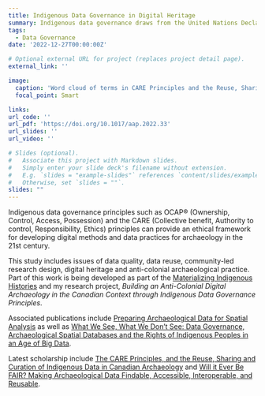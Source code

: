 ```yaml
---
title: Indigenous Data Governance in Digital Heritage
summary: Indigenous data governance draws from the United Nations Declaration on the Rights of Indigenous Peoples (2007) to re-center Indigenous rights and aspirations in research, policy and practice. In a digital environment, greater attention and deliberate efforts are needed in the governance of data, specifically heritage data that relate to and represent Indigenous communities.
tags:
  - Data Governance
date: '2022-12-27T00:00:00Z'

# Optional external URL for project (replaces project detail page).
external_link: ''

image:
  caption: 'Word cloud of terms in CARE Principles and the Reuse, Sharing, and Curation of Indigenous Data in Canadian Archaeology'
  focal_point: Smart

links: 
url_code: ''
url_pdf: 'https://doi.org/10.1017/aap.2022.33'
url_slides: ''
url_video: ''

# Slides (optional).
#   Associate this project with Markdown slides.
#   Simply enter your slide deck's filename without extension.
#   E.g. `slides = "example-slides"` references `content/slides/example-slides.md`.
#   Otherwise, set `slides = ""`.
slides: ""
---
```


Indigenous data governance principles such as OCAP® (Ownership, Control, Access, Possession) and the CARE (Collective benefit, Authority to control, Responsibility, Ethics) principles can provide an ethical framework for developing digital methods and data practices for archaeology in the 21st century.

This study includes issues of data quality, data reuse, community-led research design, digital heritage and anti-colonial archaeological practice. Part of this work is being developed as part of the [Materializing Indigenous Histories](https://indigenousscience.ubc.ca/materializing-indigenous-histories) and my research project, *Building an Anti-Colonial Digital Archaeology in the Canadian Context through Indigenous Data Governance Principles*.

Associated publications include [Preparing Archaeological Data for Spatial Analysis](https://dx.doi.org/10.14288/1.0388697) as well as [What We See, What We Don’t See: Data Governance, Archaeological Spatial Databases and the Rights of Indigenous Peoples in an Age of Big Data](https://doi.org/10.1080/00934690.2020.1713969).

Latest scholarship include [The CARE Principles, and the Reuse, Sharing and Curation of Indigenous Data in Canadian Archaeology](https://doi.org/10.1017/aap.2022.33) and [Will it Ever Be FAIR? Making Archaeological Data Findable, Accessible, Interoperable, and Reusable](https://doi.org/10.1017/aap.2022.40).